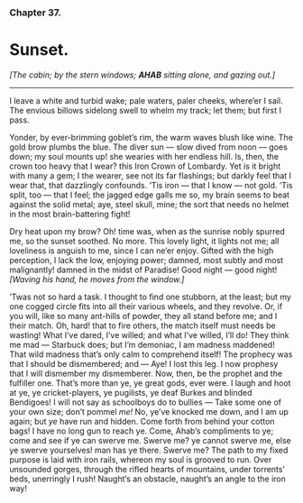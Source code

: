 ### Chapter 37.

# Sunset.

_[The cabin; by the stern windows; __AHAB__ sitting alone, and gazing out.]_

---

I leave a white and turbid wake; pale waters, paler cheeks, where’er I sail.
The envious billows sidelong swell to whelm my track; let them; but first I
pass.

Yonder, by ever-brimming goblet’s rim, the warm waves blush like wine. The
gold brow plumbs the blue. The diver sun — slow dived from noon — goes down; my
soul mounts up! she wearies with her endless hill. Is, then, the crown too
heavy that I wear? this Iron Crown of Lombardy. Yet is it bright with many a
gem; I the wearer, see not its far flashings; but darkly feel that I wear that,
that dazzlingly confounds. ’Tis iron — that I know — not gold. ’Tis split, too
— that I feel; the jagged edge galls me so, my brain seems to beat against the
solid metal; aye, steel skull, mine; the sort that needs no helmet in the most
brain-battering fight!

Dry heat upon my brow? Oh! time was, when as the sunrise nobly spurred me, so
the sunset soothed. No more. This lovely light, it lights not me; all
loveliness is anguish to me, since I can ne’er enjoy. Gifted with the high
perception, I lack the low, enjoying power; damned, most subtly and most
malignantly! damned in the midst of Paradise! Good night — good night! _[Waving
his hand, he moves from the window.]_

’Twas not so hard a task. I thought to find one stubborn, at the least; but my
one cogged circle fits into all their various wheels, and they revolve. Or, if
you will, like so many ant-hills of powder, they all stand before me; and I
their match. Oh, hard! that to fire others, the match itself must needs be
wasting! What I’ve dared, I’ve willed; and what I’ve willed, I’ll do! They
think me mad — Starbuck does; but I’m demoniac, I am madness maddened! That
wild madness that’s only calm to comprehend itself! The prophecy was that I
should be dismembered; and — Aye! I lost this leg. I now prophesy that I will
dismember my dismemberer. Now, then, be the prophet and the fulfiller one.
That’s more than ye, ye great gods, ever were. I laugh and hoot at ye, ye
cricket-players, ye pugilists, ye deaf Burkes and blinded Bendigoes! I will
not say as schoolboys do to bullies — Take some one of your own size; don’t
pommel _me!_ No, ye’ve knocked me down, and I am up again; but _ye_ have run
and hidden. Come forth from behind your cotton bags! I have no long gun to
reach ye. Come, Ahab’s compliments to ye; come and see if ye can swerve me.
Swerve me? ye cannot swerve me, else ye swerve yourselves! man has ye there.
Swerve me? The path to my fixed purpose is laid with iron rails, whereon my
soul is grooved to run. Over unsounded gorges, through the rifled hearts of
mountains, under torrents’ beds, unerringly I rush! Naught’s an obstacle,
naught’s an angle to the iron way!
